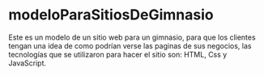 # modeloParaSitiosDeGimnasio
Este es un modelo de un sitio web para un gimnasio, para que los clientes tengan una idea de como podrían verse las paginas de sus negocios, las tecnologías que se utilizaron para hacer el sitio son: HTML, Css y JavaScript.
